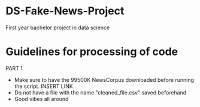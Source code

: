 # DS-Fake-News-Project
First year bachelor project in data science 


# Guidelines for processing of code
PART 1
- Make sure to have the 99500K NewsCorpus downloaded before running the script. INSERT LINK
- Do not have a file with the name "cleaned_file.csv" saved beforehand
- Good vibes all around

